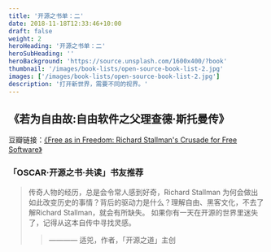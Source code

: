 ```yaml
---
title: '开源之书单：二'
date: 2018-11-18T12:33:46+10:00
draft: false
weight: 2
heroHeading: '开源之书单：二'
heroSubHeading: ''
heroBackground: 'https://source.unsplash.com/1600x400/?book'
thumbnail: '/images/book-lists/open-source-book-list-2.jpg'
images: ['/images/book-lists/open-source-book-list-2.jpg']
description: '打开新世界，需要不同的视界。'
---
```



## 《若为自由故:自由软件之父理查德·斯托曼传》

豆瓣链接：[《Free as in Freedom: Richard Stallman's Crusade for Free Software》](https://book.douban.com/subject/26314527/)

### 「OSCAR·开源之书·共读」书友推荐

> 传奇人物的经历，总是会令常人感到好奇，Richard Stallman 为何会做出如此改变历史的事情？背后的驱动力是什么？理解自由、黑客文化，不去了解Richard Stallman，就会有所缺失。
> 如果你有一天在开源的世界里迷失了，记得从这本自传中寻找灵感。
> >  ———— 适兕，作者，「开源之道」主创